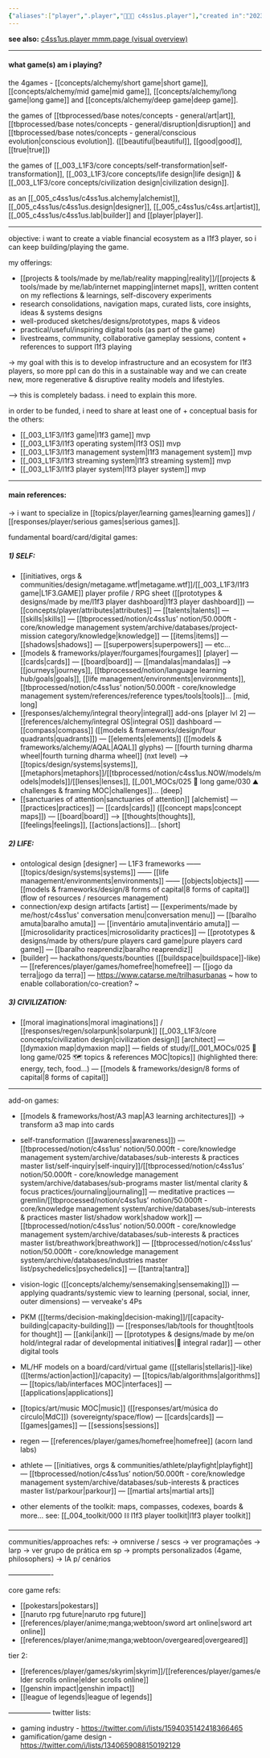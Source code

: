 ```yaml
---
{"aliases":["player",".player","👨🏻‍🎤 c4ss1us.player"],"created in":"2023-05-31T18:40:03-03:00","last tended to":"2024-07-19T23:10:17-03:00","tags":["c4ss1us","player","🌱"],"created":"2024-05-22T17:07:46.703-03:00","updated":"2025-04-06T12:03:14.453-03:00","notestage":["🌱"],"dg-publish":true,"readinesslevel":"20%","permalink":"/005-c4ss1us/c4ss1us-player/","dgPassFrontmatter":true}
---
```


**see also:** [c4ss1us.player mmm.page (visual overview)](https://c4ss1us.mmm.page/player)

---
#### what game(s) am i playing?

the 4games - [[concepts/alchemy/short game\|short game]], [[concepts/alchemy/mid game\|mid game]], [[concepts/alchemy/long game\|long game]] and [[concepts/alchemy/deep game\|deep game]].

the games of [[tbprocessed/base notes/concepts - general/art\|art]], [[tbprocessed/base notes/concepts - general/disruption\|disruption]] and [[tbprocessed/base notes/concepts - general/conscious evolution\|conscious evolution]]. ([[beautiful\|beautiful]], [[good\|good]], [[true\|true]])

the games of [[_003_L1F3/core concepts/self-transformation\|self-transformation]], [[_003_L1F3/core concepts/life design\|life design]] & [[_003_L1F3/core concepts/civilization design\|civilization design]].

as an [[_005_c4ss1us/c4ss1us.alchemy\|alchemist]], [[_005_c4ss1us/c4ss1us.design\|designer]], [[_005_c4ss1us/c4ss.art\|artist]], [[_005_c4ss1us/c4ss1us.lab\|builder]] and [[player\|player]].

---
objective: i want to create a viable financial ecosystem as a l1f3 player, so i can keep building/playing the game.

my offerings:
- [[projects & tools/made by me/lab/reality mapping\|reality]]/[[projects & tools/made by me/lab/internet mapping\|internet maps]], written content on my reflections & learnings, self-discovery experiments
- research consolidations, navigation maps, curated lists, core insights, ideas & systems designs
- well-produced sketches/designs/prototypes, maps & videos
- practical/useful/inspiring digital tools (as part of the game)
- livestreams, community, collaborative gameplay sessions, content + references to support l1f3 playing

-> my goal with this is to develop infrastructure and an ecosystem for l1f3 players, so more ppl can do this in a sustainable way and we can create new, more regenerative & disruptive reality models and lifestyles.

--> this is completely badass. i need to explain this more.

in order to be funded, i need to share at least one of + conceptual basis for the others:
- [[_003_L1F3/l1f3 game\|l1f3 game]] mvp
- [[_003_L1F3/l1f3 operating system\|l1f3 OS]] mvp
- [[_003_L1F3/l1f3 management system\|l1f3 management system]] mvp
- [[_003_L1F3/l1f3 streaming system\|l1f3 streaming system]] mvp
- [[_003_L1F3/l1f3 player system\|l1f3 player system]] mvp

----
#### main references:

-> i want to specialize in [[topics/player/learning games\|learning games]] / [[responses/player/serious games\|serious games]].

fundamental board/card/digital games:

##### 1) SELF:
- [[initiatives, orgs & communities/design/metagame.wtf\|metagame.wtf]]/[[_003_L1F3/l1f3 game\|L1F3.GAME]] player profile / RPG sheet ([[prototypes & designs/made by me/l1f3 player dashboard\|l1f3 player dashboard]])
— [[concepts/player/attributes\|attributes]]
— [[talents\|talents]]
— [[skills\|skills]]
— [[tbprocessed/notion/c4ss1us’ notion/50.000ft - core/knowledge management system/archive/databases/project-mission category/knowledge\|knowledge]]
— [[items\|items]]
— [[shadows\|shadows]]
— [[superpowers\|superpowers]]
— etc...
- [[models & frameworks/player/fourgames\|fourgames]] [player]
— [[cards\|cards]]
— [[board\|board]]
— [[mandalas\|mandalas]]
——> [[journeys\|journeys]], [[tbprocessed/notion/language learning hub/goals\|goals]], [[life management/environments\|environments]], [[tbprocessed/notion/c4ss1us’ notion/50.000ft - core/knowledge management system/references/reference types/tools\|tools]]... [mid, long]
- [[responses/alchemy/integral theory\|integral]] add-ons [player lvl 2]
— [[references/alchemy/integral OS\|integral OS]] dashboard
— [[compass\|compass]] ([[models & frameworks/design/four quadrants\|quadrants]])
— [[elements\|elements]] ([[models & frameworks/alchemy/AQAL\|AQAL]] glyphs)
— [[fourth turning dharma wheel\|fourth turning dharma wheel]] (nxt level)
——> [[topics/design/systems\|systems]], [[metaphors\|metaphors]]/[[tbprocessed/notion/c4ss1us.NOW/models/models\|models]]/[[lenses\|lenses]], [[_001_MOCs/025 🔷 long game/030 ⛰ challenges & framing MOC\|challenges]]... [deep]
- [[sanctuaries of attention\|sanctuaries of attention]] [alchemist]
— [[practices\|practices]]
— [[cards\|cards]] ([[concept maps\|concept maps]])
— [[board\|board]]
——> [[thoughts\|thoughts]], [[feelings\|feelings]], [[actions\|actions]]... [short]

##### 2) LIFE:
- ontological design [designer]
— L1F3 frameworks
—— [[topics/design/systems\|systems]]
—— [[life management/environments\|environments]]
—— [[objects\|objects]]
—— [[models & frameworks/design/8 forms of capital\|8 forms of capital]] (flow of resources / resources management)
- connection/exp design artifacts [artist]
— [[experiments/made by me/host/c4ss1us' conversation menu\|conversation menu]]
— [[baralho amuta\|baralho amuta]]
— [[inventário amuta\|inventário amuta]]
— [[microsolidarity practices\|microsolidarity practices]]
— [[prototypes & designs/made by others/pure players card game\|pure players card game]]
— [[baralho reaprendiz\|baralho reaprendiz]]
- [builder]
— hackathons/quests/bounties ([[buildspace\|buildspace]]-like)
— [[references/player/games/homefree\|homefree]]
— [[jogo da terra\|jogo da terra]]
— https://www.catarse.me/trilhasurbanas
~ how to enable collaboration/co-creation? ~

##### 3) CIVILIZATION:
- [[moral imaginations\|moral imaginations]] / [[responses/regen/solarpunk\|solarpunk]] [[_003_L1F3/core concepts/civilization design\|civilization design]] [architect]
— [[dymaxion map\|dymaxion map]]
— fields of study/[[_001_MOCs/025 🔷 long game/025 🗺 topics & references MOC\|topics]] (highlighted there: energy, tech, food...)
— [[models & frameworks/design/8 forms of capital\|8 forms of capital]]

---

add-on games:
- [[models & frameworks/host/A3 map\|A3 learning architectures]]) -> transform a3 map into cards
- self-transformation ([[awareness\|awareness]])
— [[tbprocessed/notion/c4ss1us’ notion/50.000ft - core/knowledge management system/archive/databases/sub-interests & practices master list/self-inquiry\|self-inquiry]]/[[tbprocessed/notion/c4ss1us’ notion/50.000ft - core/knowledge management system/archive/databases/sub-programs master list/mental clarity & focus practices/journaling\|journaling]]
— meditative practices
— gremlin/[[tbprocessed/notion/c4ss1us’ notion/50.000ft - core/knowledge management system/archive/databases/sub-interests & practices master list/shadow work\|shadow work]]
— [[tbprocessed/notion/c4ss1us’ notion/50.000ft - core/knowledge management system/archive/databases/sub-interests & practices master list/breathwork\|breathwork]]
— [[tbprocessed/notion/c4ss1us’ notion/50.000ft - core/knowledge management system/archive/databases/industries master list/psychedelics\|psychedelics]]
— [[tantra\|tantra]]
- vision-logic ([[concepts/alchemy/sensemaking\|sensemaking]])
— applying quadrants/systemic view to learning (personal, social, inner, outer dimensions)
— verveake's 4Ps
- PKM ([[terms/decision-making\|decision-making]]/[[capacity-building\|capacity-building]])
— [[responses/lab/tools for thought\|tools for thought]]
— [[anki\|anki]]
— [[prototypes & designs/made by me/on hold/integral radar of developmental initiatives\|📡 integral radar]]
— other digital tools
- ML/HF models on a board/card/virtual game ([[stellaris\|stellaris]]-like) ([[terms/action\|action]]/capacity)
— [[topics/lab/algorithms\|algorithms]]
— [[topics/lab/interfaces MOC\|interfaces]]
— [[applications\|applications]]


- [[topics/art/music MOC\|music]] ([[responses/art/música do círculo\|MdC]]) (sovereignty/space/flow)
— [[cards\|cards]]
— [[games\|games]]
— [[sessions\|sessions]]

- regen
— [[references/player/games/homefree\|homefree]] (acorn land labs)

- athlete
— [[initiatives, orgs & communities/athlete/playfight\|playfight]]
— [[tbprocessed/notion/c4ss1us’ notion/50.000ft - core/knowledge management system/archive/databases/sub-interests & practices master list/parkour\|parkour]]
— [[martial arts\|martial arts]]

- other elements of the toolkit: maps, compasses, codexes, boards & more... see: [[_004_toolkit/000 ⛓ l1f3 player toolkit\|l1f3 player toolkit]]

---
communities/approaches refs:
-> omniverse / sescs -> ver programações
-> larp -> ver grupo de prática em sp
-> prompts personalizados (4game, philosophers)
-> IA p/ cenários

——————-

core game refs:
- [[pokestars\|pokestars]]
- [[naruto rpg future\|naruto rpg future]]
- [[references/player/anime;manga;webtoon/sword art online\|sword art online]]
- [[references/player/anime;manga;webtoon/overgeared\|overgeared]]

tier 2:
- [[references/player/games/skyrim\|skyrim]]/[[references/player/games/elder scrolls online\|elder scrolls online]]
- [[genshin impact\|genshin impact]]
- [[league of legends\|league of legends]]

——————
twitter lists:
- gaming industry - https://twitter.com/i/lists/1594035142418366465
- gamification/game design - https://twitter.com/i/lists/1340659088150192129